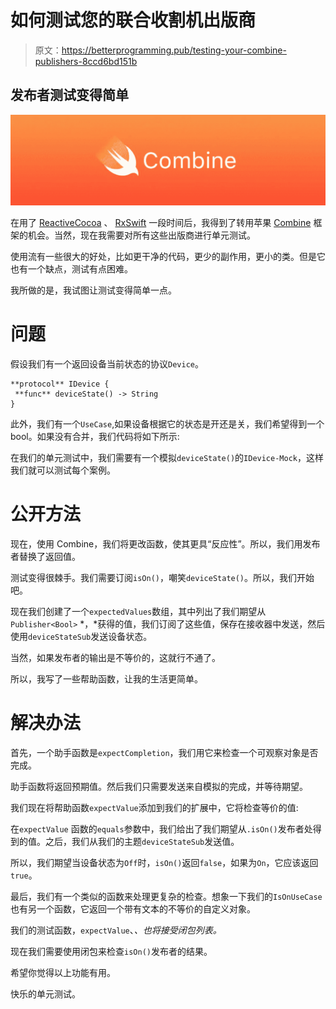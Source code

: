 # 如何测试您的联合收割机出版商

> 原文：<https://betterprogramming.pub/testing-your-combine-publishers-8ccd6bd151b>

## 发布者测试变得简单

![](img/938792881f059ceee2c0941014e13c91.png)

在用了 [ReactiveCocoa](https://github.com/ReactiveCocoa) 、 [RxSwift](https://github.com/ReactiveX/RxSwift) 一段时间后，我得到了转用苹果 [Combine](https://developer.apple.com/documentation/combine) 框架的机会。当然，现在我需要对所有这些出版商进行单元测试。

使用流有一些很大的好处，比如更干净的代码，更少的副作用，更小的类。但是它也有一个缺点，测试有点困难。

我所做的是，我试图让测试变得简单一点。

# 问题

假设我们有一个返回设备当前状态的协议`Device`。

```
**protocol** IDevice {
 **func** deviceState() -> String
}
```

此外，我们有一个`UseCase`,如果设备根据它的状态是开还是关，我们希望得到一个 bool。如果没有合并，我们代码将如下所示:

在我们的单元测试中，我们需要有一个模拟`deviceState()`的`IDevice-Mock`，这样我们就可以测试每个案例。

# 公开方法

现在，使用 Combine，我们将更改函数，使其更具“反应性”。所以，我们用发布者替换了返回值。

测试变得很棘手。我们需要订阅`isOn()`，嘲笑`deviceState()`。所以，我们开始吧。

现在我们创建了一个`expectedValues`数组，其中列出了我们期望从`Publisher<Bool>` *，*获得的值，我们订阅了这些值，保存在接收器中发送，然后使用`deviceStateSub`发送设备状态。

当然，如果发布者的输出是不等价的，这就行不通了。

所以，我写了一些帮助函数，让我的生活更简单。

# 解决办法

首先，一个助手函数是`expectCompletion`，我们用它来检查一个可观察对象是否完成。

助手函数将返回预期值。然后我们只需要发送来自模拟的完成，并等待期望。

我们现在将帮助函数`expectValue`添加到我们的扩展中，它将检查等价的值:

在`expectValue` 函数的`equals`参数中，我们给出了我们期望从`.isOn()`发布者处得到的值。之后，我们从我们的主题`deviceStateSub`发送值。

所以，我们期望当设备状态为`Off`时，`isOn()`返回`false`，如果为`On`，它应该返回`true`。

最后，我们有一个类似的函数来处理更复杂的检查。想象一下我们的`IsOnUseCase`也有另一个函数，它返回一个带有文本的不等价的自定义对象。

我们的测试函数，`expectValue`、*、*也将接受闭包列表*。*

现在我们需要使用闭包来检查`isOn()`发布者的结果。

希望你觉得以上功能有用。

快乐的单元测试。